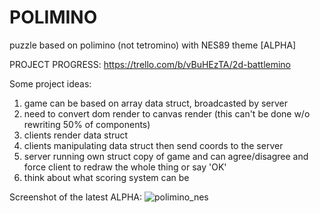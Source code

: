 # POLIMINO
puzzle based on polimino (not tetromino) with NES89 theme [ALPHA]

PROJECT PROGRESS: https://trello.com/b/vBuHEzTA/2d-battlemino

Some project ideas:

1. game can be based on array data struct, broadcasted by server
2. need to convert dom render to canvas render (this can't be done w/o rewriting 50% of components)
3. clients render data struct
4. clients manipulating data struct then send coords to the server
5. server running own struct copy of game and can agree/disagree and force client to redraw the whole thing or say 'OK'
6. think about what scoring system can be

Screenshot of the latest ALPHA:
![polimino_nes](https://user-images.githubusercontent.com/8376353/31659927-63054b26-b33e-11e7-9bb3-6397fb78ee58.jpg)
